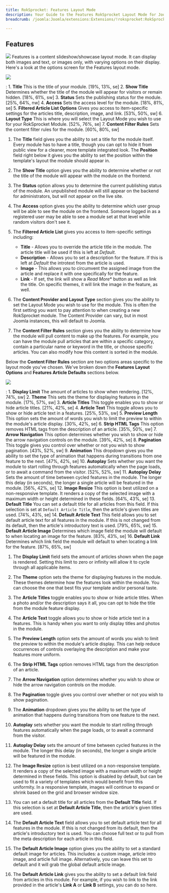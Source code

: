 ```yaml
---
title: RokSprocket: Features Layout Mode
description: Your Guide to the Features RokSprocket Layout Mode for Joomla
breadcrumb: /joomla:Joomla/extensions:Extensions/!roksprocket:RokSprocket

---
```


Features
-----
![][features]
Features is a content slideshow/showcase layout mode. It can display both images and text, or images only, with varying options on their display. Here's a look at the options screen for the Features layout mode.

![][features_1]

:   1. **Title** This is the title of your module. [19%, 13%, se]
    2. **Show Title** Determines whether the title of the module will appear for visitors or remain hidden. [18%, 61%, sw]
    3. **Status** Sets the publishing status for the module. [25%, 64%, nw]
    4. **Access** Sets the access level for the module. [18%, 81%, se]
    5. **Filtered Article List Options** Gives you access to item-specific settings for the articles title, description, image, and link. [53%, 50%, sw]
    6. **Layout Type** This is where you will select the Layout Mode you wish to use for your RokSprocket Module. [52%, 76%, se]
    7. **Content Filter Rules** Sets the content filter rules for the module. [60%, 80%, sw]

1. The **Title** field gives you the ability to set a title for the module itself. Every module has to have a title, though you can opt to hide it from public view for a cleaner, more template integrated look. The **Position** field right below it gives you the ability to set the position within the template's layout the module should appear in.

2. The **Show Title** option gives you the ability to determine whether or not the title of the module will appear with the module on the frontend.

3. The **Status** option allows you to determine the current publishing status of the module. An unpublished module will still appear on the backend for administrators, but will not appear on the live site.

4. The **Access** option gives you the ability to determine which user group will be able to see the module on the frontend. Someone logged in as a registered user may be able to see a module set at that level while random visitors don't see it.

5. The **Filtered Article List** gives you access to item-specific settings including:

    * **Title** - Allows you to override the article title in the module. The article title will be used if this is left at *Default*.
    * **Description** - Allows you to set a description for the feature. If this is left at *Default* the introtext from the article is used. 
    * **Image** - This allows you to circumvent the assigned image from the article and replace it with one specifically for the feature. 
    * **Link** - If set, the link will show a *Read More** button as well as link the title. On specific themes, it will link the image in the feature, as well.

6. The **Content Provider and Layout Type** section gives you the ability to set the Layout Mode you wish to use for the module. This is often the first setting you want to pay attention to when creating a new RokSprocket module. The Content Provider can vary, but in most Joomla instances, this will default to Joomla.

7. The **Content Filter Rules** section gives you the ability to determine how the module will pull content to make up the features. For example, you can have the module pull articles that are within a specific category, contain a particular name or keyword in the title, or choose specific articles. You can also modify how this content is sorted in the module.

Below the **Content Filter Rules** section are two options areas specific to the layout mode you've chosen. We've broken down the **Features Layout Options** and **Features Article Defaults** sections below.

![][features_2]

:   1. **Display Limit** The amount of articles to show when rendering. [12%, 74%, sw]
    2. **Theme** This sets the theme for displaying features in the module. [17%, 57%, sw]
    3. **Article Titles** This toggle enables you to show or hide article titles. [21%, 42%, se]
    4. **Article Text** This toggle allows you to show or hide article text in a features. [25%, 53%, sw]
    5. **Preview Length** This option sets the amount of words you wish to limit the preview to within the module's article display. [30%, 42%, se]
    6. **Strip HTML Tags** This option removes HTML tags from the description of an article. [35%, 50%, sw]
    7. **Arrow Navigation** This option determines whether you wish to show or hide the arrow navigation controls on the module. [39%, 42%, se]
    8. **Pagination** This toggle gives you control over whether or not you wish to show pagination. [43%, 52%, sw]
    9. **Animation**  This dropdown gives you the ability to set the type of animation that happens during transitions from one feature to the next. [47%, 42%, se]
    10. **Autoplay** Sets whether you want the module to start rolling through features automatically when the page loads, or to await a command from the visitor. [52%, 52%, sw]
    11. **Autoplay Delay** Sets the amount of time between cycled features in the module. The longer this delay (in seconds), the longer a single article will be featured in the module. [56%, 42%, se]
    12. **Image Resize** This option is best utilized on a non-responsive template. It renders a copy of the selected image with a maximum width or height determined in these fields. [64%, 43%, se]
    13. **Default Title** You can set a default title for all articles from this field. If this selection is set at `Default Article Title`, then the article's given titles are used. [74%, 43%, se]
    14. **Default Article Text** This field allows you to set default article text for all features in the module. If this is not changed from its default, then the article's introductory text is used. [79%, 65%, sw]
    15. **Default Article Image** Determines which image field the module will default to when locating an image for the feature. [83%, 43%, se]
    16. **Default Link** Determines which link field the module will default to when locating a link for the feature. [87%, 65%, sw]

1. The **Display Limit** field sets the amount of articles shown when the page is rendered.  Setting this limit to zero or infinity will allow it to cycle through all applicable items.

2. The **Theme** option sets the theme for displaying features in the module. These themes determine how the features look within the module. You can choose the one that best fits your template and/or personal taste.

3. The **Article Titles** toggle enables you to show or hide article titles. When a photo and/or the description says it all, you can opt to hide the title from the module feature display.

4.  The **Article Text** toggle allows you to show or hide article text in a features. This is handy when you want to only display titles and photos in the module. 

5.  The **Preview Length** option sets the amount of words you wish to limit the preview to within the module's article display. This can help reduce occurrences of controls overlaying the description and make your features more uniform.

6. The **Strip HTML Tags** option removes HTML tags from the description of an article.

7.  The **Arrow Navigation** option determines whether you wish to show or hide the arrow navigation controls on the module.

8. The **Pagination** toggle gives you control over whether or not you wish to show pagination.

9.  The **Animation** dropdown gives you the ability to set the type of animation that happens during transitions from one feature to the next.

10.  **Autoplay** sets whether you want the module to start rolling through features automatically when the page loads, or to await a command from the visitor.

11.  **Autoplay Delay** sets the amount of time between cycled features in the module. The longer this delay (in seconds), the longer a single article will be featured in the module.

12.  The **Image Resize** option is best utilized on a non-responsive template. It renders a copy of the selected image with a maximum width or height determined in these fields. This option is disabled by default, but can be used to fit a variety of templates which would benefit from this uniformity. In a responsive template, images will continue to expand or shrink based on the grid and browser window size.

13.  You can set a default title for all articles from the **Default Title** field. If this selection is set at **Default Article Title**, then the article's given titles are used. 

14. The **Default Article Text** field allows you to set default article text for all features in the module. If this is not changed from its default, then the article's introductory text is used. You can choose full text or to pull from the meta description for each article in this field.

15. The **Default Article Image** option gives you the ability to set a standard default image for articles. This includes: a custom image, article intro image, and article full image. Alternatively, you can leave this set to default and it will grab the global default article image.

16. The **Default Article Link** gives you the ability to set a default link field from articles in this module. For example, if you wish to link to the link provided in the article's **Link A** or **Link B** settings, you can do so here.

[features]: assets/features.png
[features_link]: features_mode.md
[features_1]: assets/features_1.png
[features_2]: assets/features_2.png